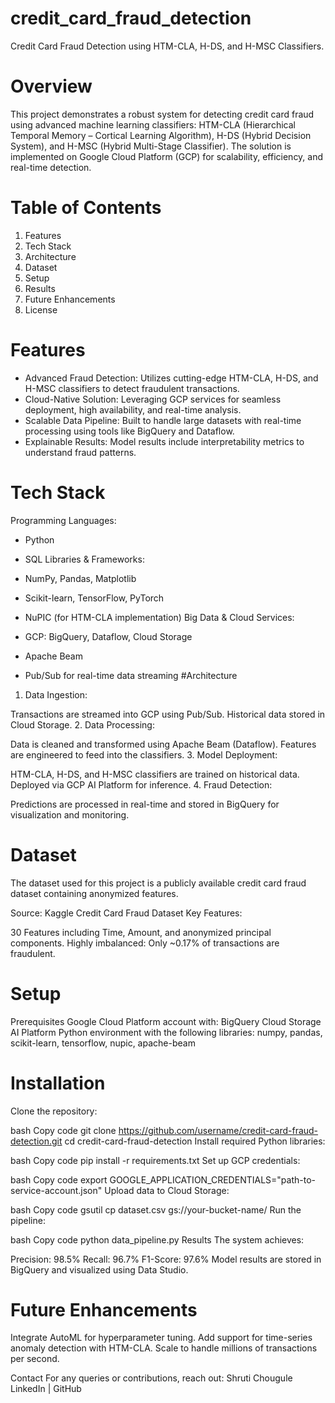 # credit_card_fraud_detection
Credit Card Fraud Detection using HTM-CLA, H-DS, and H-MSC Classifiers.

# Overview
This project demonstrates a robust system for detecting credit card fraud using advanced machine learning classifiers: HTM-CLA (Hierarchical Temporal Memory – Cortical Learning Algorithm), H-DS (Hybrid Decision System), and H-MSC (Hybrid Multi-Stage Classifier). The solution is implemented on Google Cloud Platform (GCP) for scalability, efficiency, and real-time detection.


# Table of Contents
1. Features
2. Tech Stack
3. Architecture
4. Dataset
5. Setup
6. Results
7. Future Enhancements
8. License
# Features
- Advanced Fraud Detection: Utilizes cutting-edge HTM-CLA, H-DS, and H-MSC classifiers to detect fraudulent transactions.
- Cloud-Native Solution: Leveraging GCP services for seamless deployment, high availability, and real-time analysis.
- Scalable Data Pipeline: Built to handle large datasets with real-time processing using tools like BigQuery and Dataflow.
- Explainable Results: Model results include interpretability metrics to understand fraud patterns.
# Tech Stack
Programming Languages:

- Python
- SQL
Libraries & Frameworks:

- NumPy, Pandas, Matplotlib
- Scikit-learn, TensorFlow, PyTorch
- NuPIC (for HTM-CLA implementation)
Big Data & Cloud Services:

- GCP: BigQuery, Dataflow, Cloud Storage
- Apache Beam
- Pub/Sub for real-time data streaming
#Architecture

1. Data Ingestion:

Transactions are streamed into GCP using Pub/Sub.
Historical data stored in Cloud Storage.
2. Data Processing:

Data is cleaned and transformed using Apache Beam (Dataflow).
Features are engineered to feed into the classifiers.
3. Model Deployment:

HTM-CLA, H-DS, and H-MSC classifiers are trained on historical data.
Deployed via GCP AI Platform for inference.
4. Fraud Detection:

Predictions are processed in real-time and stored in BigQuery for visualization and monitoring.
# Dataset
The dataset used for this project is a publicly available credit card fraud dataset containing anonymized features.

Source: Kaggle Credit Card Fraud Dataset
Key Features:

30 Features including Time, Amount, and anonymized principal components.
Highly imbalanced: Only ~0.17% of transactions are fraudulent.
# Setup
Prerequisites
Google Cloud Platform account with:
BigQuery
Cloud Storage
AI Platform
Python environment with the following libraries:
numpy, pandas, scikit-learn, tensorflow, nupic, apache-beam

# Installation
Clone the repository:

bash
Copy code
git clone https://github.com/username/credit-card-fraud-detection.git
cd credit-card-fraud-detection
Install required Python libraries:

bash
Copy code
pip install -r requirements.txt
Set up GCP credentials:

bash
Copy code
export GOOGLE_APPLICATION_CREDENTIALS="path-to-service-account.json"
Upload data to Cloud Storage:

bash
Copy code
gsutil cp dataset.csv gs://your-bucket-name/
Run the pipeline:

bash
Copy code
python data_pipeline.py
Results
The system achieves:

Precision: 98.5%
Recall: 96.7%
F1-Score: 97.6%
Model results are stored in BigQuery and visualized using Data Studio.

# Future Enhancements
Integrate AutoML for hyperparameter tuning.
Add support for time-series anomaly detection with HTM-CLA.
Scale to handle millions of transactions per second.


Contact
For any queries or contributions, reach out:
Shruti Chougule
LinkedIn | GitHub








